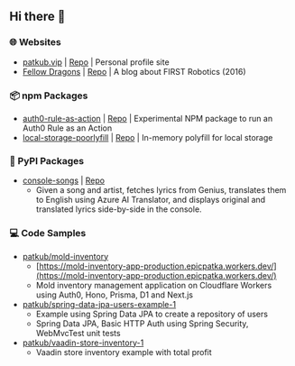 ## Hi there 👋

### 🌐 Websites
- [patkub.vip](https://patkub.vip/) | [Repo](https://github.com/patkub/patkub-site) | Personal profile site
- [Fellow Dragons](https://patkub.github.io/fellow-dragons/) | [Repo](https://github.com/patkub/fellow-dragons) | A blog about FIRST Robotics (2016)

### 📦 npm Packages
- [auth0-rule-as-action](https://www.npmjs.com/package/auth0-rule-as-action) | [Repo](https://github.com/patkub/auth0-rule-as-action) | Experimental NPM package to run an Auth0 Rule as an Action
- [local-storage-poorlyfill](https://www.npmjs.com/package/local-storage-poorlyfill) | [Repo](https://github.com/patkub/local-storage-poorlyfill) | In-memory polyfill for local storage

### 🐍 PyPI Packages
- [console-songs](https://pypi.org/project/console-songs/) | [Repo](https://github.com/patkub/console-songs)
  - Given a song and artist, fetches lyrics from Genius, translates them to English using Azure AI Translator, and displays original and translated lyrics side-by-side in the console.

### 💻 Code Samples
- [patkub/mold-inventory](https://github.com/patkub/mold-inventory)
  - [https://mold-inventory-app-production.epicpatka.workers.dev/](https://mold-inventory-app-production.epicpatka.workers.dev/)
  - Mold inventory management application on Cloudflare Workers using Auth0, Hono, Prisma, D1 and Next.js
- [patkub/spring-data-jpa-users-example-1](https://github.com/patkub/spring-data-jpa-users-example-1)
  - Example using Spring Data JPA to create a repository of users
  - Spring Data JPA, Basic HTTP Auth using Spring Security, WebMvcTest unit tests
- [patkub/vaadin-store-inventory-1](https://github.com/patkub/vaadin-store-inventory-1)
  - Vaadin store inventory example with total profit

<!--
**patkub/patkub** is a ✨ _special_ ✨ repository because its `README.md` (this file) appears on your GitHub profile.

Here are some ideas to get you started:

- 🔭 I’m currently working on ...
- 🌱 I’m currently learning ...
- 👯 I’m looking to collaborate on ...
- 🤔 I’m looking for help with ...
- 💬 Ask me about ...
- 📫 How to reach me: ...
- 😄 Pronouns: ...
- ⚡ Fun fact: ...
-->
